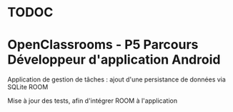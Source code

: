 # TODOC
# OpenClassrooms - P5 Parcours Développeur d'application Android

Application de gestion de tâches : ajout d'une persistance de données via SQLite ROOM

Mise à jour des tests, afin d'intégrer ROOM à l'application
